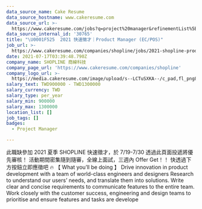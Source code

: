 ```yaml
---
data_source_name: Cake Resume
data_source_hostname: www.cakeresume.com
data_source_url: >-
  https://www.cakeresume.com/jobs?q=project%20manager&refinementList%5Blang_name%5D%5B0%5D=English&refinementList%5Bsalary_type%5D=per_year&range%5Bsalary_range%5D%5Bmin%5D=1000000&page=2
data_source_internal_id: '30765'
title: "\U0001F525  2021 快速徵才｜Product Manager (EC/POS)"
job_url: >-
  https://www.cakeresume.com/companies/shopline/jobs/2021-shopline-product-manager
date: 2021-07-17T03:39:48.790Z
company_name: SHOPLINE 商線科技
company_page_url: 'https://www.cakeresume.com/companies/shopline'
company_logo_url: >-
  https://media.cakeresume.com/image/upload/s--LCTuSXKA--/c_pad,fl_png8,h_200,w_200/v1568863313/elpclzqvs12aoi2gvswo.png
salary_text: TWD900000 - TWD1300000
salary_currency: TWD
salary_type: per_year
salary_min: 900000
salary_max: 1300000
location_list: []
job_tags: []
badges:
  - Project Manager

---
```


此職缺參加 2021 夏季 SHOPLINE 快速徵才，於 7/19-7/30 透過此頁面投遞將優先審核！ 活動期間密集隨到隨審，全線上面試，三週內 Offer Get！！ 快透過下方按鈕立即應徵吧 🔥 【 What you’ll be doing 】 Drive innovation in product development with a team of world-class engineers and designers Research to understand our users’ needs, and translate them into solutions. Write clear and concise requirements to communicate features to the entire team. Work closely with the customer success, engineering and design teams to prioritise and ensure features and tasks are develope